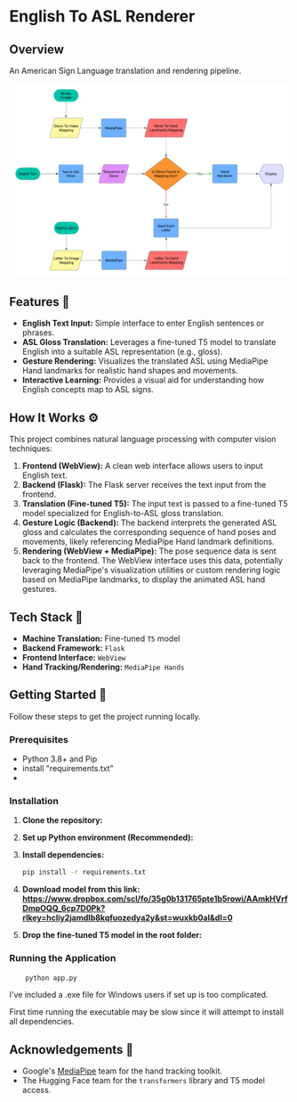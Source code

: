 # English To ASL Renderer

## Overview

An American Sign Language translation and rendering pipeline. 

![FlowChart](Flowchart.png "Flow Chart")

## Features 🌟

* **English Text Input:** Simple interface to enter English sentences or phrases.
* **ASL Gloss Translation:** Leverages a fine-tuned T5 model to translate English into a suitable ASL representation (e.g., gloss).
* **Gesture Rendering:** Visualizes the translated ASL using MediaPipe Hand landmarks for realistic hand shapes and movements.
* **Interactive Learning:** Provides a visual aid for understanding how English concepts map to ASL signs.

## How It Works ⚙️

This project combines natural language processing with computer vision techniques:

1.  **Frontend (WebView):** A clean web interface allows users to input English text.
2.  **Backend (Flask):** The Flask server receives the text input from the frontend.
3.  **Translation (Fine-tuned T5):** The input text is passed to a fine-tuned T5 model specialized for English-to-ASL gloss translation.
4.  **Gesture Logic (Backend):** The backend interprets the generated ASL gloss and calculates the corresponding sequence of hand poses and movements, likely referencing MediaPipe Hand landmark definitions.
5.  **Rendering (WebView + MediaPipe):** The pose sequence data is sent back to the frontend. The WebView interface uses this data, potentially leveraging MediaPipe's visualization utilities or custom rendering logic based on MediaPipe landmarks, to display the animated ASL hand gestures.

## Tech Stack 🔧

* **Machine Translation:** Fine-tuned `T5` model
* **Backend Framework:** `Flask`
* **Frontend Interface:** `WebView`
* **Hand Tracking/Rendering:** `MediaPipe Hands`

## Getting Started 🚀

Follow these steps to get the project running locally.

### Prerequisites

* Python 3.8+ and Pip
* install "requirements.txt"
* 
### Installation

1.  **Clone the repository:**

2.  **Set up Python environment (Recommended):**

3.  **Install dependencies:**
    ```bash
    pip install -r requirements.txt
    ```
4.  **Download model from this link: https://www.dropbox.com/scl/fo/35g0b131765pte1b5rowi/AAmkHVrfDmpOQQ_6cp7D0Pk?rlkey=hcliy2jamdlb8kqfuozedya2y&st=wuxkb0al&dl=0**

5.  **Drop the fine-tuned T5 model in the root folder:**

### Running the Application

```bash
    python app.py
```

I've included a .exe file for Windows users if set up is too complicated.

First time running the executable may be slow since it will attempt to install all dependencies.


## Acknowledgements 🙏

* Google's [MediaPipe](https://developers.google.com/mediapipe) team for the hand tracking toolkit.
* The Hugging Face team for the `transformers` library and T5 model access.